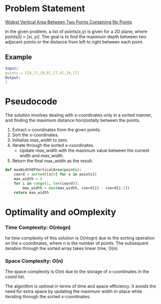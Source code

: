 # Problem Statement
<a href = "https://leetcode.com/problems/widest-vertical-area-between-two-points-containing-no-points/description/"> Widest Vertical Area Between Two Points Containing No Points
</a>

In the given problem, a list of points(x,y) is given for a 2D plane, where _points[i] = [xi, yi]_. The goal is to find the maximum depth between two adjacent points or the distance from left to right between each point.

## Example
```yaml
Input:
points = [[8,7],[9,9],[7,4],[9,7]]
Output:
1
```
# Pseudocode
The solution involves dealing with x-coordinates only in a sorted manner, and finding the maximum distance horizontally between the points.
1.    Extract x-coordinates from the given points.
2.    Sort the x-coordinates.
3.    Initialize *max_width* to zero.
4.    Iterate through the sorted x-coordinates.
        - Update *max_width* with the maximum value between the current width and *max_width*.
5.    Return the final max_width as the result.
```python
def maxWidthOfVerticalArea(points):
    coord = sorted([x[0] for x in points])
    max_width = 0
    for i in range(1, len(coord)):
        max_width = max(max_width, coord[i] - coord[i-1])
    return max_width
```
# Optimality and oOmplexity


### Time Complexity: O(nlogn)

he time complexity of this solution is O(nlogn) due to the sorting operation on the x-coordinates, where n is the number of points. The subsequent iteration through the sorted array takes linear time, O(n).
### Space Complexity: O(n)

The space complexity is O(n) due to the storage of x-coordinates in the coord list.

The algorithm is optimal in terms of time and space efficiency. It avoids the need for extra space by updating the maximum width in-place while iterating through the sorted x-coordinates.
